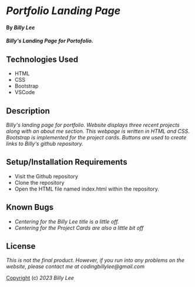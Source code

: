 # _Portfolio Landing Page_

#### By _**Billy Lee**_

#### _Billy's Landing Page for Portofolio._

## Technologies Used

* HTML
* CSS
* Bootstrap
* VSCode

## Description

_Billy's landing page for portfolio. Website displays three recent projects along with an about me section. This webpage is written in HTML and CSS. Bootstrap is implemented for the project cards. Buttons are used to create links to Billy's github repository._

## Setup/Installation Requirements

* Visit the Github repository
* Clone the repository
* Open the HTML file named index.html within the repository.


## Known Bugs

* _Centering for the Billy Lee title is a little off._
* _Centering for the Project Cards are also a little bit off_

## License

_This is not the final product. However, if you run into any problems on the website, please contact me at codingbillylee@gmail.com_

[Copyright](https://opensource.org/licenses/MIT) (c) _2023_ _Billy Lee_
